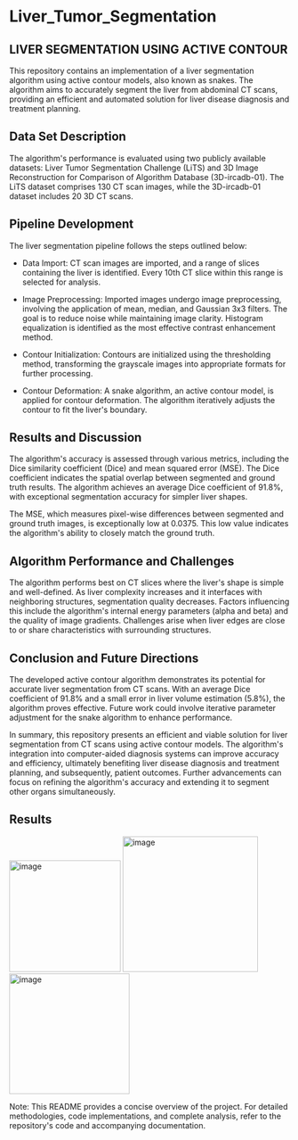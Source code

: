 # Liver_Tumor_Segmentation

## LIVER SEGMENTATION USING ACTIVE CONTOUR 
This repository contains an implementation of a liver segmentation algorithm using active contour models, also known as snakes. The algorithm aims to accurately segment the liver from abdominal CT scans, providing an efficient and automated solution for liver disease diagnosis and treatment planning.

## Data Set Description
The algorithm's performance is evaluated using two publicly available datasets: Liver Tumor Segmentation Challenge (LiTS) and 3D Image Reconstruction for Comparison of Algorithm Database (3D-ircadb-01). The LiTS dataset comprises 130 CT scan images, while the 3D-ircadb-01 dataset includes 20 3D CT scans.

## Pipeline Development
The liver segmentation pipeline follows the steps outlined below:

- Data Import: CT scan images are imported, and a range of slices containing the liver is identified. Every 10th CT slice within this range is selected for analysis.

- Image Preprocessing: Imported images undergo image preprocessing, involving the application of mean, median, and Gaussian 3x3 filters. The goal is to reduce noise while maintaining image clarity. Histogram equalization is identified as the most effective contrast enhancement method.

- Contour Initialization: Contours are initialized using the thresholding method, transforming the grayscale images into appropriate formats for further processing.

- Contour Deformation: A snake algorithm, an active contour model, is applied for contour deformation. The algorithm iteratively adjusts the contour to fit the liver's boundary.

## Results and Discussion
The algorithm's accuracy is assessed through various metrics, including the Dice similarity coefficient (Dice) and mean squared error (MSE). The Dice coefficient indicates the spatial overlap between segmented and ground truth results. The algorithm achieves an average Dice coefficient of 91.8%, with exceptional segmentation accuracy for simpler liver shapes.

The MSE, which measures pixel-wise differences between segmented and ground truth images, is exceptionally low at 0.0375. This low value indicates the algorithm's ability to closely match the ground truth.

## Algorithm Performance and Challenges
The algorithm performs best on CT slices where the liver's shape is simple and well-defined. As liver complexity increases and it interfaces with neighboring structures, segmentation quality decreases. Factors influencing this include the algorithm's internal energy parameters (alpha and beta) and the quality of image gradients. Challenges arise when liver edges are close to or share characteristics with surrounding structures.

## Conclusion and Future Directions
The developed active contour algorithm demonstrates its potential for accurate liver segmentation from CT scans. With an average Dice coefficient of 91.8% and a small error in liver volume estimation (5.8%), the algorithm proves effective. Future work could involve iterative parameter adjustment for the snake algorithm to enhance performance.

In summary, this repository presents an efficient and viable solution for liver segmentation from CT scans using active contour models. The algorithm's integration into computer-aided diagnosis systems can improve accuracy and efficiency, ultimately benefiting liver disease diagnosis and treatment planning, and subsequently, patient outcomes. Further advancements can focus on refining the algorithm's accuracy and extending it to segment other organs simultaneously.

## Results 

<img width="200" alt="image" src="https://github.com/prateek2468/Liver_Tumor_Segmentation/assets/69041894/889a1204-d6da-4277-adc6-bc84befe88c3">
<img width="243" alt="image" src="https://github.com/prateek2468/Liver_Tumor_Segmentation/assets/69041894/0e912c2b-205b-4e07-91f8-98a1c5308b79">
<img width="216" alt="image" src="https://github.com/prateek2468/Liver_Tumor_Segmentation/assets/69041894/9f6f46d0-7b28-47ee-ae91-4308ebb91ec8">




Note: This README provides a concise overview of the project. For detailed methodologies, code implementations, and complete analysis, refer to the repository's code and accompanying documentation.
